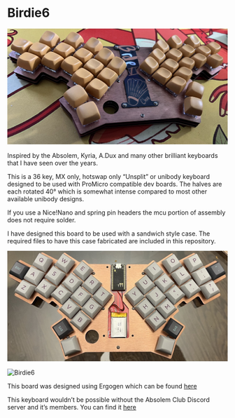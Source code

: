 # Birdie6
![Birdie6](/Images/butter6.jpeg)

Inspired by the Absolem, Kyria, A.Dux and many other brilliant keyboards that I have seen over the years.

This is a 36 key, MX only, hotswap only “Unsplit” or unibody keyboard designed to be used with ProMicro compatible dev boards. The halves are each rotated 40° which is somewhat intense compared to most other available unibody designs.

If you use a Nice!Nano and spring pin headers the mcu portion of assembly does not require solder. 

I have designed this board to be used with a sandwich style case. The required files to have this case fabricated are included in this repository.

![Birdie6](/Images/bare6.jpg)

![Birdie6](/Images/birdie6pcb.jpeg)

This board was designed using Ergogen which can be found [here](https://ergogen.xyz)

This keyboard wouldn’t be possible without the Absolem Club Discord server and it’s members. You can find it [here](https://discord.gg/EEDZyyrxMy)

